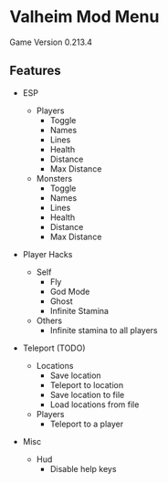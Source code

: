 ﻿# Valheim Mod Menu
 Game Version 0.213.4
## Features 

- ESP
  - Players
	- Toggle
	- Names
	- Lines
	- Health
	- Distance
	- Max Distance
  - Monsters
    - Toggle
	- Names
	- Lines
	- Health
	- Distance
	- Max Distance

- Player Hacks
  - Self
	- Fly
	- God Mode
	- Ghost 
	- Infinite Stamina
  - Others
	- Infinite stamina to all players

- Teleport (TODO)
  - Locations 
    - Save location
    - Teleport to location
	- Save location to file
	- Load locations from file
  - Players
	- Teleport to a player

- Misc
  - Hud
    - Disable help keys